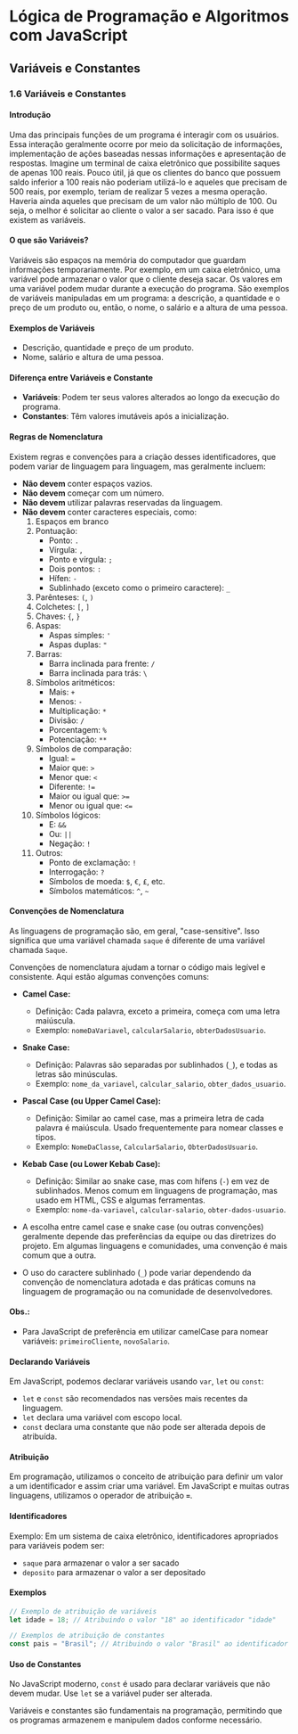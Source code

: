 # Lógica de Programação e Algoritmos com JavaScript

## Variáveis e Constantes

### 1.6 Variáveis e Constantes

#### Introdução

Uma das principais funções de um programa é interagir com os usuários. Essa interação geralmente ocorre por meio da solicitação de informações, implementação de ações baseadas nessas informações e apresentação de respostas. Imagine um terminal de caixa eletrônico que possibilite saques de apenas 100 reais. Pouco útil, já que os clientes do banco que possuem saldo inferior a 100 reais não poderiam utilizá-lo e aqueles que precisam de 500 reais, por exemplo, teriam de realizar 5 vezes a mesma operação. Haveria ainda aqueles que precisam de um valor não múltiplo de 100. Ou seja, o melhor é solicitar ao cliente o valor a ser sacado. Para isso é que existem as variáveis.

#### O que são Variáveis?

Variáveis são espaços na memória do computador que guardam informações temporariamente. Por exemplo, em um caixa eletrônico, uma variável pode armazenar o valor que o cliente deseja sacar. Os valores em uma variável podem mudar durante a execução do programa. São exemplos de variáveis manipuladas em um programa: a descrição, a quantidade e o preço de um produto ou, então, o nome, o salário e a altura de uma pessoa.

#### Exemplos de Variáveis

- Descrição, quantidade e preço de um produto.
- Nome, salário e altura de uma pessoa.

#### Diferença entre Variáveis e Constante

- **Variáveis**: Podem ter seus valores alterados ao longo da execução do programa.
- **Constantes**: Têm valores imutáveis após a inicialização.

#### Regras de Nomenclatura

Existem regras e convenções para a criação desses identificadores, que podem variar de linguagem para linguagem, mas geralmente incluem:

- **Não devem** conter espaços vazios.
- **Não devem** começar com um número.
- **Não devem** utilizar palavras reservadas da linguagem.
- **Não devem** conter caracteres especiais, como:
  1. Espaços em branco
  2. Pontuação:
     - Ponto: `.`
     - Vírgula: `,`
     - Ponto e vírgula: `;`
     - Dois pontos: `:`
     - Hífen: `-`
     - Sublinhado (exceto como o primeiro caractere): `_`
  3. Parênteses: `(`, `)`
  4. Colchetes: `[`, `]`
  5. Chaves: `{`, `}`
  6. Aspas:
     - Aspas simples: `'`
     - Aspas duplas: `"`
  7. Barras:
     - Barra inclinada para frente: `/`
     - Barra inclinada para trás: `\`
  8. Símbolos aritméticos:
     - Mais: `+`
     - Menos: `-`
     - Multiplicação: `*`
     - Divisão: `/`
     - Porcentagem: `%`
     - Potenciação: `**`
  9. Símbolos de comparação:
     - Igual: `=`
     - Maior que: `>`
     - Menor que: `<`
     - Diferente: `!=`
     - Maior ou igual que: `>=`
     - Menor ou igual que: `<=`
  10. Símbolos lógicos:
      - E: `&&`
      - Ou: `||`
      - Negação: `!`
  11. Outros:
      - Ponto de exclamação: `!`
      - Interrogação: `?`
      - Símbolos de moeda: `$`, `€`, `£`, etc.
      - Símbolos matemáticos: `^`, `~`

#### Convenções de Nomenclatura

As linguagens de programação são, em geral, "case-sensitive". Isso significa que uma variável chamada `saque` é diferente de uma variável chamada `Saque`.

Convenções de nomenclatura ajudam a tornar o código mais legível e consistente. Aqui estão algumas convenções comuns:

- **Camel Case:**
  - Definição: Cada palavra, exceto a primeira, começa com uma letra maiúscula.
  - Exemplo: `nomeDaVariavel`, `calcularSalario`, `obterDadosUsuario`.
  
- **Snake Case:**
  - Definição: Palavras são separadas por sublinhados (`_`), e todas as letras são minúsculas.
  - Exemplo: `nome_da_variavel`, `calcular_salario`, `obter_dados_usuario`.
  
- **Pascal Case (ou Upper Camel Case):**

  - Definição: Similar ao camel case, mas a primeira letra de cada palavra é maiúscula. Usado frequentemente para nomear classes e tipos.
  - Exemplo: `NomeDaClasse`, `CalcularSalario`, `ObterDadosUsuario`.

- **Kebab Case (ou Lower Kebab Case):**
  - Definição: Similar ao snake case, mas com hífens (`-`) em vez de sublinhados. Menos comum em linguagens de programação, mas usado em HTML, CSS e algumas ferramentas.
  - Exemplo: `nome-da-variavel`, `calcular-salario`, `obter-dados-usuario`.
  
- A escolha entre camel case e snake case (ou outras convenções) geralmente depende das preferências da equipe ou das diretrizes do projeto. Em algumas linguagens e comunidades, uma convenção é mais comum que a outra.

- O uso do caractere sublinhado (`_`) pode variar dependendo da convenção de nomenclatura adotada e das práticas comuns na linguagem de programação ou na comunidade de desenvolvedores.

#### **Obs.:**

- Para JavaScript de preferência em utilizar camelCase para nomear variáveis: `primeiroCliente`, `novoSalario`.

#### Declarando Variáveis

Em JavaScript, podemos declarar variáveis usando `var`, `let` ou `const`:

- `let` e `const` são recomendados nas versões mais recentes da linguagem.
- `let` declara uma variável com escopo local.
- `const` declara uma constante que não pode ser alterada depois de atribuída.

#### Atribuição

Em programação, utilizamos o conceito de atribuição para definir um valor a um identificador e assim criar uma variável. Em JavaScript e muitas outras linguagens, utilizamos o operador de atribuição **`=`**.

#### Identificadores

Exemplo: Em um sistema de caixa eletrônico, identificadores apropriados para variáveis podem ser:

- `saque` para armazenar o valor a ser sacado
- `deposito` para armazenar o valor a ser depositado

#### Exemplos

```javascript
// Exemplo de atribuição de variáveis
let idade = 18; // Atribuindo o valor "18" ao identificador "idade"

// Exemplos de atribuição de constantes
const pais = "Brasil"; // Atribuindo o valor "Brasil" ao identificador "pais"
```

#### Uso de Constantes

No JavaScript moderno, `const` é usado para declarar variáveis que não devem mudar. Use `let` se a variável puder ser alterada.

Variáveis e constantes são fundamentais na programação, permitindo que os programas armazenem e manipulem dados conforme necessário.
